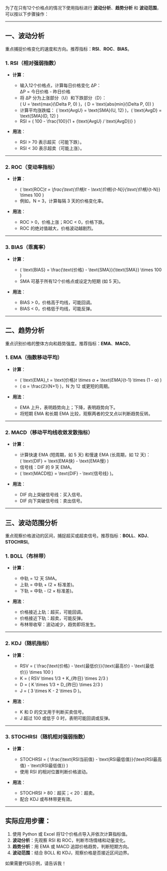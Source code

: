 为了在只有12个价格点的情况下使用指标进行 **波动分析**、**趋势分析** 和 **波动范围**，可以按以下步骤操作：

---

## **一、波动分析**
重点捕捉价格变化的速度和方向。推荐指标：**RSI**、**ROC**、**BIAS**。

### 1. **RSI（相对强弱指数）**
- **计算**：
  - 输入12个价格点，计算每日价格变化 ΔP：  
    ΔP = 今日价格 - 昨日价格  
  - 将 ΔP 分为上涨部分（U）和下跌部分（D）：  
    \( U = \text{max}(\Delta P, 0) \)，\( D = \text{abs(min}(\Delta P, 0)) \)  
  - 计算平均涨跌幅：
    \( \text{AvgU} = \text{SMA}(U, 12) \)，\( \text{AvgD} = \text{SMA}(D, 12) \)  
  - RSI = \( 100 - \frac{100}{1 + (\text{AvgU} / \text{AvgD})} \)  

- **用法**：  
  - RSI > 70 表示超买（可能下跌）。  
  - RSI < 30 表示超卖（可能上涨）。  

---

### 2. **ROC（变动率指标）**
- **计算**：  
  - \( \text{ROC}_t = \frac{\text{价格}_t - \text{价格}_{t-N}}{\text{价格}_{t-N}} \times 100 \)  
  - 例如，N = 3，计算每隔 3 天的价格变化率。

- **用法**：  
  - ROC > 0，价格上涨；ROC < 0，价格下跌。  
  - ROC 的绝对值越大，价格波动越剧烈。

---

### 3. **BIAS（乖离率）**
- **计算**：  
  - \( \text{BIAS} = \frac{\text{价格} - \text{SMA}}{\text{SMA}} \times 100 \)  
  - SMA 可基于所有12个价格点或设定为短期 (如 5 天)。

- **用法**：  
  - BIAS > 0，价格高于均线，可能回调。  
  - BIAS < 0，价格低于均线，可能反弹。

---

## **二、趋势分析**
重点识别价格的整体方向和趋势强度。推荐指标：**EMA**、**MACD**。

### 1. **EMA（指数移动平均）**
- **计算**：  
  - \( \text{EMA}_t = \text{价格}_t \times α + \text{EMA}_{t-1} \times (1 - α) \)  
  - \( α = \frac{2}{N+1} \)，N 为 12 或更短的周期。

- **用法**：  
  - EMA 上升，表明趋势向上；下降，表明趋势向下。  
  - 将短期 EMA 和长期 EMA 比较，观察两者的交叉点以判断趋势反转。

---

### 2. **MACD（移动平均线收敛发散指标）**
- **计算**：  
  - 计算快速 EMA (短周期，如 5 天) 和慢速 EMA (长周期，如 12 天)：  
    \( \text{DIF} = \text{EMA快} - \text{EMA慢} \)  
  - 信号线：DIF 的 9 天 EMA。  
  - \( \text{MACD柱} = \text{DIF} - \text{信号线} \)。  

- **用法**：  
  - DIF 向上突破信号线：买入信号。  
  - DIF 向下突破信号线：卖出信号。  

---

## **三、波动范围分析**
重点观察价格波动的区间，捕捉超买或超卖信号。推荐指标：**BOLL**、**KDJ**、**STOCHRSI**。

### 1. **BOLL（布林带）**
- **计算**：  
  - 中轨 = 12 天 SMA。  
  - 上轨 = 中轨 + (2 × 标准差)。  
  - 下轨 = 中轨 - (2 × 标准差)。

- **用法**：  
  - 价格接近上轨：超买，可能回调。  
  - 价格接近下轨：超卖，可能反弹。  
  - 布林带收窄：波动减少，趋势即将发生。

---

### 2. **KDJ（随机指标）**
- **计算**：  
  - RSV = \( \frac{\text{价格} - \text{最低价}}{\text{最高价} - \text{最低价}} \times 100 \)  
  - K = \( RSV \times 1/3 + K_{昨日} \times 2/3 \)  
  - D = \( K \times 1/3 + D_{昨日} \times 2/3 \)  
  - J = \( 3 \times K - 2 \times D \)。  

- **用法**：  
  - K 和 D 的交叉用于判断买卖信号。  
  - J 超过 100 或低于 0 时，表明可能回调或反弹。

---

### 3. **STOCHRSI（随机相对强弱指数）**
- **计算**：  
  - STOCHRSI = \( \frac{\text{RSI当前值} - \text{RSI最低值}}{\text{RSI最高值} - \text{RSI最低值}} \)  
  - 使用 RSI 的相对位置判断价格波动。

- **用法**：  
  - STOCHRSI > 80：超买；< 20：超卖。  
  - 配合 KDJ 或布林带更有效。

---

## 实际应用步骤：
1. 使用 Python 或 Excel 将12个价格点导入并依次计算指标值。  
2. **波动分析**：先观察 RSI 和 ROC，判断市场情绪和动量变化。  
3. **趋势分析**：用 EMA 或 MACD 追踪价格趋势，判断短期方向。  
4. **波动范围**：结合 BOLL 和 KDJ，观察价格是否接近区间边界。  

如果需要代码示例，请告诉我！
